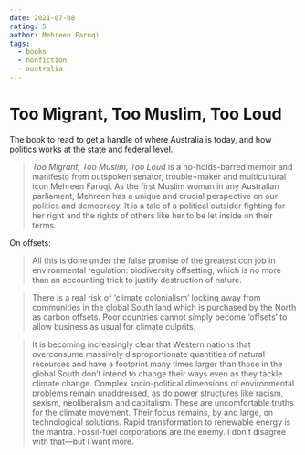 ```yaml
---
date: 2021-07-08
rating: 5
author: Mehreen Faruqi
tags:
  - books
  - nonfiction
  - australia
---
```


# Too Migrant, Too Muslim, Too Loud

The book to read to get a handle of where Australia is today, and how politics works at the state and federal level.

> _Too Migrant, Too Muslim, Too Loud_ is a no-holds-barred memoir and manifesto from outspoken senator, trouble¬maker and multicultural icon Mehreen Faruqi. As the first Muslim woman in any Australian parliament, Mehreen has a unique and crucial perspective on our politics and democracy. It is a tale of a political outsider fighting for her right and the rights of others like her to be let inside on their terms.

On offsets:

> All this is done under the false promise of the greatest con job in environmental regulation: biodiversity offsetting, which is no more than an accounting trick to justify destruction of nature.

> There is a real risk of ‘climate colonialism’ locking away from communities in the global South land which is purchased by the North as carbon offsets. Poor countries cannot simply become ‘offsets’ to allow business as usual for climate culprits.

> It is becoming increasingly clear that Western nations that overconsume massively disproportionate quantities of natural resources and have a footprint many times larger than those in the global South don’t intend to change their ways even as they tackle climate change. Complex socio-political dimensions of environmental problems remain unaddressed, as do power structures like racism, sexism, neoliberalism and capitalism. These are uncomfortable truths for the climate movement. Their focus remains, by and large, on technological solutions. Rapid transformation to renewable energy is the mantra. Fossil-fuel corporations are the enemy. I don’t disagree with that—but I want more.




